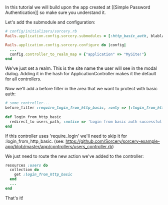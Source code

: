 In this tutorial we will build upon the app created at [[Simple Password Authentication]] so make sure you understand it.

Let's add the submodule and configuration:

```ruby
# config/initializers/sorcery.rb
Rails.application.config.sorcery.submodules = [:http_basic_auth, blabla, blablu, ...]

Rails.application.config.sorcery.configure do |config|
  ...
  config.controller_to_realm_map = {"application" => "MySite!"}
end
```

We've just set a realm. This is the site name the user will see in the modal dialog.
Adding it in the hash for ApplicationController makes it the default for all controllers.

Now we'll add a before filter in the area that we want to protect with basic auth:

```ruby
# some controller...
before_filter :require_login_from_http_basic, :only => [:login_from_http_basic]
   
def login_from_http_basic
  redirect_to users_path, :notice => 'Login from basic auth successful'
end
```

If this controller uses 'require_login' we'll need to skip it for :login_from_http_basic. (see: https://github.com/Sorcery/sorcery-example-app/blob/master/app/controllers/users_controller.rb)

We just need to route the new action we've added to the controller:

```ruby
resources :users do
  collection do
    get :login_from_http_basic
  end
  ...
end
```

That's it!